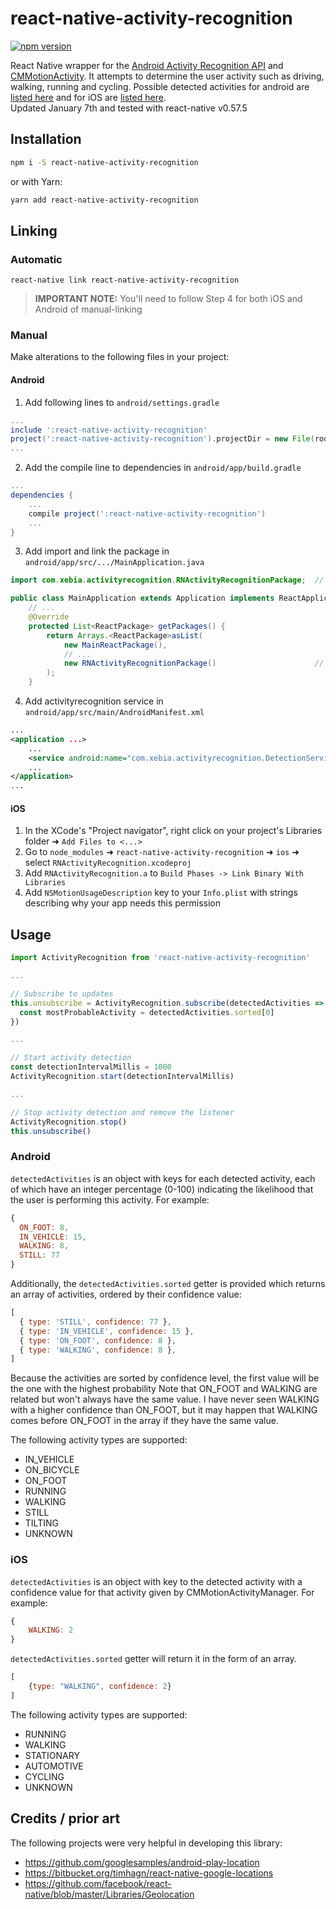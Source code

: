 # react-native-activity-recognition

[![npm version][npm shield]][npm url]

React Native wrapper for the [Android Activity Recognition API][1] and [CMMotionActivity][3]. It attempts to determine the user activity such as
driving, walking, running and cycling. Possible detected activities for android are [listed here][2] and for iOS are [listed here][3].<br/>
Updated January 7th and tested with react-native v0.57.5

[1]: https://developers.google.com/android/reference/com/google/android/gms/location/ActivityRecognition
[2]: https://developers.google.com/android/reference/com/google/android/gms/location/DetectedActivity
[3]: https://developer.apple.com/reference/coremotion/cmmotionactivity
[4]: https://facebook.github.io/react-native/docs/linking-libraries-ios.html#manual-linking

[npm shield]: https://img.shields.io/npm/v/react-native-activity-recognition.svg
[npm url]: https://www.npmjs.com/package/react-native-activity-recognition

## Installation

```bash
npm i -S react-native-activity-recognition
```

or with Yarn:

```bash
yarn add react-native-activity-recognition
```

## Linking

### Automatic

`react-native link react-native-activity-recognition`

> **IMPORTANT NOTE:** You'll need to follow Step 4 for both iOS and Android of manual-linking

### Manual

Make alterations to the following files in your project:

#### Android

1. Add following lines to `android/settings.gradle`
```gradle
...
include ':react-native-activity-recognition'
project(':react-native-activity-recognition').projectDir = new File(rootProject.projectDir, '../node_modules/react-native-activity-recognition/android')
...
```

2. Add the compile line to dependencies in `android/app/build.gradle`
```gradle
...
dependencies {
    ...
    compile project(':react-native-activity-recognition')
    ...
}
```

3. Add import and link the package in `android/app/src/.../MainApplication.java`
```java
import com.xebia.activityrecognition.RNActivityRecognitionPackage;  // <--- add import

public class MainApplication extends Application implements ReactApplication {
    // ...
    @Override
    protected List<ReactPackage> getPackages() {
        return Arrays.<ReactPackage>asList(
            new MainReactPackage(),
            // ...
            new RNActivityRecognitionPackage()                      // <--- add package
        );
    }
```

4. Add activityrecognition service in `android/app/src/main/AndroidManifest.xml`
```xml
...
<application ...>
    ...
    <service android:name="com.xebia.activityrecognition.DetectionService"/>
    ...
</application>
...
```

#### iOS

1. In the XCode's "Project navigator", right click on your project's Libraries folder ➜ `Add Files to <...>`
2. Go to `node_modules` ➜ `react-native-activity-recognition` ➜ `ios` ➜ select `RNActivityRecognition.xcodeproj`
3. Add `RNActivityRecognition.a` to `Build Phases -> Link Binary With Libraries`
4. Add `NSMotionUsageDescription` key to your `Info.plist` with strings describing why your app needs this permission


## Usage

```js
import ActivityRecognition from 'react-native-activity-recognition'

...

// Subscribe to updates
this.unsubscribe = ActivityRecognition.subscribe(detectedActivities => {
  const mostProbableActivity = detectedActivities.sorted[0]
})

...

// Start activity detection
const detectionIntervalMillis = 1000
ActivityRecognition.start(detectionIntervalMillis)

...

// Stop activity detection and remove the listener
ActivityRecognition.stop()
this.unsubscribe()
```

### Android

`detectedActivities` is an object with keys for each detected activity, each of which have an integer percentage (0-100) indicating the likelihood that the user is performing this activity. For example:

```js
{
  ON_FOOT: 8,
  IN_VEHICLE: 15,
  WALKING: 8,
  STILL: 77
}
```

Additionally, the `detectedActivities.sorted` getter is provided which returns an array of activities, ordered by their
confidence value:

```js
[
  { type: 'STILL', confidence: 77 },
  { type: 'IN_VEHICLE', confidence: 15 },
  { type: 'ON_FOOT', confidence: 8 },
  { type: 'WALKING', confidence: 8 },
]
```

Because the activities are sorted by confidence level, the first value will be the one with the highest probability
Note that ON_FOOT and WALKING are related but won't always have the same value. I have never seen WALKING with a higher
confidence than ON_FOOT, but it may happen that WALKING comes before ON_FOOT in the array if they have the same value.

The following activity types are supported:

- IN_VEHICLE
- ON_BICYCLE
- ON_FOOT
- RUNNING
- WALKING
- STILL
- TILTING
- UNKNOWN

### iOS

`detectedActivities` is an object with key to the detected activity with a confidence value for that activity given by CMMotionActivityManager. For example:
```js
{
    WALKING: 2
}
```

`detectedActivities.sorted` getter will return it in the form of an array.
```js
[
    {type: "WALKING", confidence: 2}
]
```

The following activity types are supported:

- RUNNING
- WALKING
- STATIONARY
- AUTOMOTIVE
- CYCLING
- UNKNOWN

## Credits / prior art

The following projects were very helpful in developing this library:

- https://github.com/googlesamples/android-play-location
- https://bitbucket.org/timhagn/react-native-google-locations
- https://github.com/facebook/react-native/blob/master/Libraries/Geolocation
